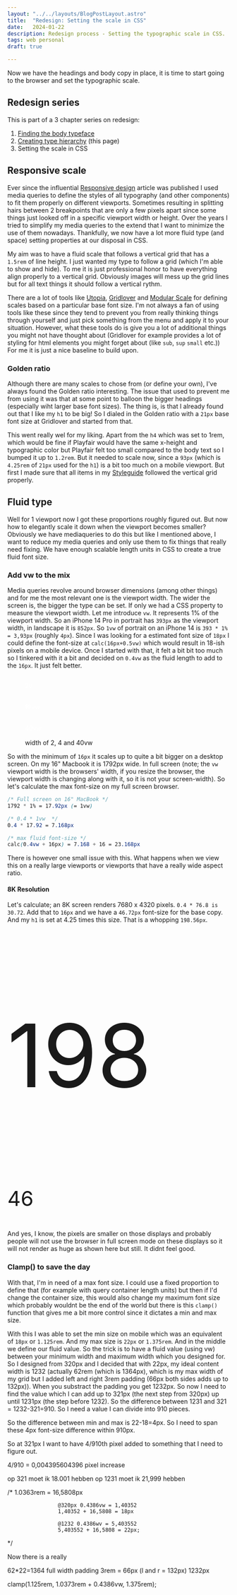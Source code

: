 ```yaml
---
layout: "../../layouts/BlogPostLayout.astro"
title:  "Redesign: Setting the scale in CSS"
date:   2024-01-22
description: Redesign process - Setting the typographic scale in CSS.
tags: web personal
draft: true

---
```


<div class="span2-4">
  <p class="lead">Now we have the headings and body copy in place, it is time to start going to the browser and set the typographic scale.
</p>

## Redesign series
This is part of a 3 chapter series on redesign:
1. [Finding the body typeface](/blog/redesign-finding-the-body-typeface/ "Finding the body copy typeface" )
2. [Creating type hierarchy](/blog/redesign-creating-type-hierarchy/ "Creating type hierarchy") (this page)
3. Setting the scale in CSS

## Responsive scale
Ever since the influential [Responsive design](https://alistapart.com/article/responsive-web-design/ "A List Apart: Responsive Web Design" ) article was published I used media queries to define the styles of all typography (and other components) to fit them properly on different viewports. Sometimes resulting in splitting hairs between 2 breakpoints that are only a few pixels apart since some things just looked off in a specific viewport width or height. Over the years I tried to simplify my media queries to the extend that I want to minimize the use of them nowadays. Thankfully, we now have a lot more fluid type (and space) setting properties at our disposal in CSS. 

My aim was to have a fluid scale that follows a vertical grid that has a `1.5rem` of line height. I just wanted my type to follow a grid (which I'm able to <a onclick="toggleGrid()">show and hide</a>). To me it is just professional honor to have everything align properly to a vertical grid. Obviously images will mess up the grid lines but for all text things it should follow a vertical rythm. 

There are a lot of tools like [Utopia](https://utopia.fyi/ "Utopia by clearleft" ), [Gridlover](https://gridlover.net/ "Gridlover") and [Modular Scale](https://www.modularscale.com/ "Modular scale by Tim Brown") for defining scales based on a particular base font size. I'm not always a fan of using tools like these since they tend to prevent you from really thinking things through yourself and just pick something from the menu and apply it to your situation. However, what these tools do is give you a lot of additional things you might not have thought about (Gridlover for example provides a lot of styling for html elements you might forget about (like `sub`, `sup` `small` etc.)) For me it is just a nice baseline to build upon. 

### Golden ratio
Although there are many scales to chose from (or define your own), I've always found the Golden ratio interesting. The issue that used to prevent me from using it was that at some point to balloon the bigger headings (especially wiht larger base font sizes). The thing is, is that I already found out that I like my `h1` to be big! So I dialed in the Golden ratio with a `21px` base font size at Gridlover and started from that. 

This went really wel for my liking. Apart from the `h4` which was set to 1rem, which would be fine if Playfair would have the same x-height and typographic color but Playfair felt too small compared to the body text so I bumped it up to `1.2rem`. But it needed to scale now, since a `93px` (which is `4.25rem` of `21px` used for the `h1`) is a bit too much on a mobile viewport. But first I made sure that all items in my [Styleguide](/styleguide/ "This site's styleguide") followed the vertical grid properly. 

## Fluid type
Well for 1 viewport now I got these proportions roughly figured out. But now how to elegantly scale it down when the viewport becomes smaller? Obviously we have mediaqueries to do this but like I mentioned above, I want to reduce my media queries and only use them to fix things that really need fixing. We have enough scalable length units in CSS to create a true fluid font size. 

### Add vw to the mix
Media queries revolve around browser dimensions (among other things) and for me the most relevant one is the viewport width. The wider the screen is, the bigger the type can be set. If only we had a CSS property to measure the viewport width. Let me introduce `vw`. It represents 1% of the viewport width. So an iPhone 14 Pro in portrait has `393px` as the viewport width, in landscape it is `852px`. So `1vw` of portrait on an iPhone 14 is `393 * 1% = 3,93px` (roughly `4px`). Since I was looking for a estimated font size of `18px` I could define the font-size at `calc(16px+0.5vw)` which would result in 18-ish pixels on a mobile device. Once I started with that, it felt a bit bit too much so I tinkered with it a bit and decided on `0.4vw` as the fluid length to add to the `16px`. It just felt better. 

<figure class="">


  <div style="background-color:var(--information-color);width:2vw;height:3rem;margin-bottom:var(--base-line-height)"><span style="background-color:var(--information-color);color:white;line-height:3rem;text-align:center;">2vw</span></div>
  <div style="background-color:var(--information-color);width:10vw;height:3rem;margin-bottom:var(--base-line-height)"><span style="background-color:var(--information-color);color:white;line-height:3rem;text-align:center;">10vw<span></div>
  <div style="background-color:var(--information-color);width:40vw;height:3rem;margin-bottom:var(--base-line-height)"><span style="background-color:var(--information-color);color:white;line-height:3rem;text-align:center;">40vw<span></div>
<figcaption>
	width of 2, 4 and 40vw
</figcaption>
</figure>



So with the minimum of `16px` it scales up to quite a bit bigger on a desktop screen. On my 16" Macbook it is 1792px wide. In full screen (note; the `vw` viewport width is the browsers' width, if you resize the browser, the viewport width is changing along with it, so it is not your screen-width). So let's calculate the max font-size on my full screen browser.

```css
/* Full screen on 16" MacBook */
1792 * 1% = 17.92px (= 1vw)

/* 0.4 * 1vw  */
0.4 * 17.92 = 7.168px

/* max fluid font-size */
calc(0.4vw + 16px) = 7.168 + 16 = 23.168px

```

There is however one small issue with this. What happens when we view this on a really large viewports or viewports that have a really wide aspect ratio.

#### 8K Resolution
Let's calculate; an 8K screen renders 7680 x 4320 pixels. `0.4 * 76.8 is 30.72`. Add that to `16px` and we have a `46.72px` font-size for the base copy. And my `h1` is set at 4.25 times this size. That is a whopping `198.56px`. 

<div class="">
  <p style="font-size:198.56px;line-height:200px">198</p>
  <p style="font-size:46.72px;line-height:50px">46</p>
</div>

And yes, I know, the pixels are smaller on those displays and probably people will not use the browser in full screen mode on these displays so it will not render as huge as shown here but still. It didnt feel good.

### Clamp() to save the day
With that, I'm in need of a max font size. I could use a fixed proportion to define that (for example with query container length units) but then if I'd change the container size, this would also change my maximum font size which probably wouldnt be the end of the world but there is this `clamp()` function that gives me a bit more control since it dictates a min and max size. 

With this I was able to set the min size on mobile which was an equivalent of `18px` or `1.125rem`. And my max size is `22px` or `1.375rem`. And in the middle we define our fluid value. So the trick is to have a fluid value (using vw) between your minimum width and maximum width which you designed for. So I designed from 320px and I decided that with 22px, my ideal content width is 1232 (actually 62rem (which is 1364px), which is my max width of my grid but I added left and right 3rem padding (66px both sides adds up to 132px)). When you substract the padding you get 1232px. So now I need to find the value which I can add up to 321px (the next step from 320px) up until 1231px (the step before 1232). 
So the difference between 1231 and 321 = 1232-321=910. So I need a value I can divide into 910 pieces.

So the difference between min and max is 22-18=4px. 
So I need to span these 4px font-size difference within 910px.

So at 321px I want to have 4/910th pixel added to something that I need to figure out.

4/910 = 0,004395604396 pixel increase

op 321 moet ik 18.001 hebben op 1231 moet ik 21,999 hebben


/*
                    1.0363rem = 16,5808px

                    @320px 0.4386vw = 1,40352
                    1,40352 + 16,5808 = 18px

                    @1232 0.4386wv = 5,403552
                    5,403552 + 16,5808 = 22px;

*/



Now there is a really 

62*22=1364 full width
padding 3rem = 66px (l and r = 132px) 1232px

clamp(1.125rem, 1.0373rem + 0.4386vw, 1.375rem);


</div>

<div class="bleed">


</div>
<div class="span2-4">
</div>
